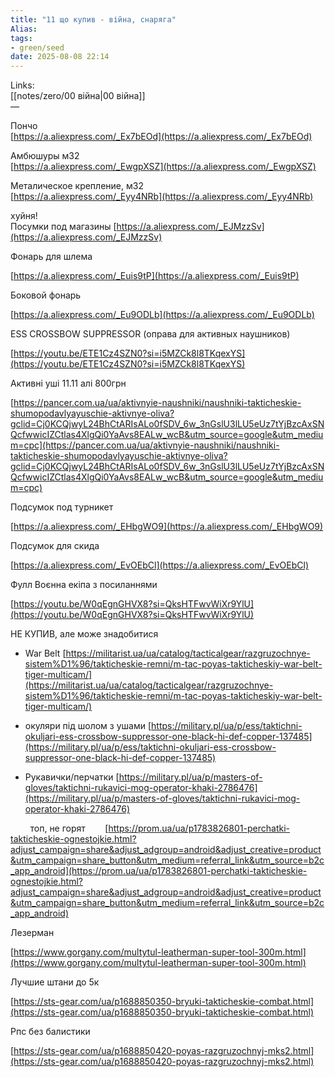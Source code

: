 ```yaml
---
title: "11 що купив - війна, снаряга"
Alias: 
tags:
- green/seed
date: 2025-08-08 22:14
---
```

Links:  
[[notes/zero/00 війна|00 війна]]  
—

Пончо  
[https://a.aliexpress.com/_Ex7bEOd](https://a.aliexpress.com/_Ex7bEOd)

Амбюшуры м32  
[https://a.aliexpress.com/_EwgpXSZ](https://a.aliexpress.com/_EwgpXSZ)



  
Металическое крепление, м32  
[https://a.aliexpress.com/_Eyy4NRb](https://a.aliexpress.com/_Eyy4NRb)

хуйня!  
Посумки под магазины [https://a.aliexpress.com/_EJMzzSv](https://a.aliexpress.com/_EJMzzSv)

Фонарь для шлема

[https://a.aliexpress.com/_Euis9tP](https://a.aliexpress.com/_Euis9tP)

Боковой фонарь

[https://a.aliexpress.com/_Eu9ODLb](https://a.aliexpress.com/_Eu9ODLb)

  

ESS CROSSBOW SUPPRESSOR (оправа для активных наушников)

[https://youtu.be/ETE1Cz4SZN0?si=i5MZCk8l8TKqexYS](https://youtu.be/ETE1Cz4SZN0?si=i5MZCk8l8TKqexYS)

Активні уші 11.11 алі 800грн

[https://pancer.com.ua/ua/aktivnyie-naushniki/naushniki-takticheskie-shumopodavlyayuschie-aktivnye-oliva?gclid=Cj0KCQjwyL24BhCtARIsALo0fSDV_6w_3nGslU3lLU5eUz7tYjBzcAxSNQcfwwicIZCtlas4XlgQi0YaAvs8EALw_wcB&utm_source=google&utm_medium=cpc](https://pancer.com.ua/ua/aktivnyie-naushniki/naushniki-takticheskie-shumopodavlyayuschie-aktivnye-oliva?gclid=Cj0KCQjwyL24BhCtARIsALo0fSDV_6w_3nGslU3lLU5eUz7tYjBzcAxSNQcfwwicIZCtlas4XlgQi0YaAvs8EALw_wcB&utm_source=google&utm_medium=cpc)

  

Подсумок под турникет

[https://a.aliexpress.com/_EHbgWO9](https://a.aliexpress.com/_EHbgWO9)

Подсумок для скида

[https://a.aliexpress.com/_EvOEbCl](https://a.aliexpress.com/_EvOEbCl)

Фулл Воєнна екіпа з посиланнями

[https://youtu.be/W0qEgnGHVX8?si=QksHTFwvWiXr9YlU](https://youtu.be/W0qEgnGHVX8?si=QksHTFwvWiXr9YlU)

НЕ КУПИВ, але може знадобитися

- War Belt [https://militarist.ua/ua/catalog/tacticalgear/razgruzochnye-sistem%D1%96/takticheskie-remni/m-tac-poyas-takticheskiy-war-belt-tiger-multicam/](https://militarist.ua/ua/catalog/tacticalgear/razgruzochnye-sistem%D1%96/takticheskie-remni/m-tac-poyas-takticheskiy-war-belt-tiger-multicam/)

- окуляри під шолом з ушами [https://military.pl/ua/p/ess/taktichni-okuljari-ess-crossbow-suppressor-one-black-hi-def-copper-137485](https://military.pl/ua/p/ess/taktichni-okuljari-ess-crossbow-suppressor-one-black-hi-def-copper-137485)

- Рукавички/перчатки [https://military.pl/ua/p/masters-of-gloves/taktichni-rukavici-mog-operator-khaki-2786476](https://military.pl/ua/p/masters-of-gloves/taktichni-rukavici-mog-operator-khaki-2786476)

        топ, не горят        [https://prom.ua/ua/p1783826801-perchatki-takticheskie-ognestojkie.html?adjust_campaign=share&adjust_adgroup=android&adjust_creative=product&utm_campaign=share_button&utm_medium=referral_link&utm_source=b2c_app_android](https://prom.ua/ua/p1783826801-perchatki-takticheskie-ognestojkie.html?adjust_campaign=share&adjust_adgroup=android&adjust_creative=product&utm_campaign=share_button&utm_medium=referral_link&utm_source=b2c_app_android)

  

Лезерман

[https://www.gorgany.com/multytul-leatherman-super-tool-300m.html](https://www.gorgany.com/multytul-leatherman-super-tool-300m.html)

  

Лучшие штани до 5к

[https://sts-gear.com/ua/p1688850350-bryuki-takticheskie-combat.html](https://sts-gear.com/ua/p1688850350-bryuki-takticheskie-combat.html)

  

Рпс без балистики

[https://sts-gear.com/ua/p1688850420-poyas-razgruzochnyj-mks2.html](https://sts-gear.com/ua/p1688850420-poyas-razgruzochnyj-mks2.html)

